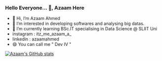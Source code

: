 ### Hello Everyone... 👋, Azaam Here

- 👋 Hi, I’m Azaam Ahmed
- 👀 I’m interested in developing softwares and analysing big datas.
- 🌱 I’m currently learning BSc.IT specialising in Data Science @ SLIIT Uni
- instagram : itz_me_azaam_a_
- linkedin : azaamahmed
- 😄 You can call me " Dev IV "

[![Azaam's GitHub stats](https://github-readme-stats.vercel.app/api?username=IT22079572)](https://github.com/IT22079572/github-readme-stats)
